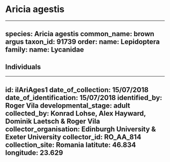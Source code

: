 # Aricia agestis

---
species: Aricia agestis
common_name: brown argus
taxon_id: 91739
order:
  name: Lepidoptera
family:
  name: Lycanidae
---

## Individuals

---
id: ilAriAges1
date_of_collection: 15/07/2018
date_of_identification: 15/07/2018
identified_by: Roger Vila
developmental_stage: adult
collected_by: Konrad Lohse, Alex Hayward, Dominik Laetsch & Roger Vila
collector_organisation: Edinburgh University & Exeter University
collector_id: RO_AA_814
collection_site: Romania
latitute: 46.834
longitude: 23.629
---

